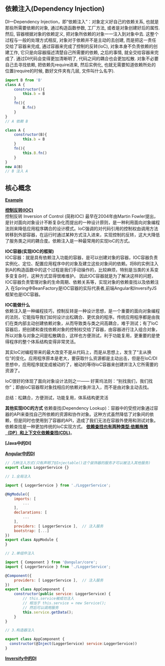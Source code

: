 ## 依赖注入(Dependency Injection)
DI—Dependency Injection，即“依赖注入”：对象定义好自己的依赖关系, 也就是那些所需要依赖的对象, 通过构造函数参数, 工厂方法, 或者是对象创建好后的属性. 然后, 容器根据对象的依赖定义, 把对象所依赖的对象一一注入到对象中去. 这整个过程与一般的处理方式相反, 对象对于依赖并不是主动的去创建, 而是把这一责任交给了容器来完成, 通过容器来完成了控制的反转(IoC), 对象本身不负责依赖的创建工作, 它只是向容器描述清楚自己所需要的依赖, 之后的事情, 就全交给容器来完成了.
通过DI代码会变得更加清晰明了, 代码之间的耦合也会更加松散. 对象不必要自己去寻找依赖, 把依赖先require进来, 然后实例化, 也就无需要知道依赖所处的位置(require的时候, 数好文件夹有几层, 文件叫什么名字).

```javascript
import B from 'B'
class A {
    constructor(){
        this.b = B
    }
    fn(){
        B.fn()
    }
}
// A 依赖 B

class A {
    constructor(B){
        this.b = B
    }
    fn(){
        this.B.fn()
    }
}
new A(B)
// B 注入 A
```

## 核心概念

**[Example](https://zhuanlan.zhihu.com/p/33492169)**<br>

**[控制反转(IOC)](https://stackoverflow.com/questions/3058/what-is-inversion-of-control)**<br>
控制反转 Inversion of Control (简称IOC) 最早在2004年由Martin Fowler提出，是针对面向对象设计不断复杂化而提出的一种设计原则，是一种利用面向对象编程法则来降低应用程序耦合的设计模式。IoC强调的对代码引用的控制权由调用方法转移到外部容器，在运行时通过某种方式注入进来，实现控制的反转，这大大降低了服务类之间的耦合度。依赖注入是一种最常用的实现IoC的方式。

**IOC容器(实现IOC的框架)**<br>
IOC容器：就是具有依赖注入功能的容器，是可以创建对象的容器，IOC容器负责实例化、定位、配置应用程序中的对象及建立这些对象间的依赖。将B的实例注入到A的构造函数中的这个过程是我们手动操作的，比较麻烦，特别是当类的关系变多变复杂时，这种方式显得很难维护。
因此IOC容器就是为了解决这样的问题，IOC容器负责管理对象的生命周期、依赖关系等，实现对象的依赖查找以及依赖注入
在Spring中BeanFactory是IOC容器的实际代表者,前端Angular和InversifyJS框架也是IOC容器。

**IOC能做什么**<br>
依赖注入是一种编程技巧，控制反转是一种设计思想，是一个重要的面向对象编程的法则，它能指导我们如何设计出松耦合、更优良的程序。传统应用程序都是由我们在类内部主动创建依赖对象，从而导致类与类之间高耦合，难于测试；有了IoC容器后，把创建和查找依赖对象的控制权交给了容器，由容器进行注入组合对象，所以对象与对象之间是松散耦合，这样也方便测试，利于功能复用，更重要的是使得程序的整个体系结构变得非常灵活。

其实IoC对编程带来的最大改变不是从代码上，而是从思想上，发生了“主从换位”的变化。应用程序原本是老大，要获取什么资源都是主动出击，但是在IoC/DI思想中，应用程序就变成被动的了，被动的等待IoC容器来创建并注入它所需要的资源了。

IoC很好的体现了面向对象设计法则之一—— 好莱坞法则：“别找我们，我们找你”；即由IoC容器帮对象找相应的依赖对象并注入，而不是由对象主动去找。

总结：松耦合，方便测试，功能复用，体系结构更灵活

**其他实现IOC的方式**
依赖查找(Dependency Lookup)：容器中的受控对象通过容器的API来查找自己所依赖的资源和协作对象。这种方式虽然降低了对象间的依赖，但是同时也使用到了容器的API，造成了我们无法在容器外使用和测试对象。 依赖查找是一种更加传统的IoC实现方式。
**[依赖查找也有两种类型:依赖拖拽（DP）和上下文化依赖查找(CDL)](https://www.cnblogs.com/vince-zww/p/11498605.html)**。


**[Java中的DI]**<br>

**[Angular中的DI](https://www.jianshu.com/p/833deaef0068)**<br>
```javascript
// 几种注入方式(只有声明了@Injectable()这个装饰器的服务才可以被注入其他服务)
export class LoggerService {}

// 1.全局注入

import { LoggerService } from './LoggerService';

@NgModule({
    imports: [
        ...
    ],
    declarations: [
        ...
    ],
    providers: [ LoggerService ],  // 注入服务
    bootstrap: [...]
})
export class AppModule {
}

// 2.单组件注入

import { Component } from '@angular/core'; 
import { LoggerService } from './LoggerService';

@Component({
    providers: [ LoggerService ],  // 注入服务
})
export class AppComponent {
    constructor(public service: LoggerService) {
        // this.service被成功注入
        // 相当于 this.service = new Service(); 
        // 然后可以调用服务
        this.service.getData();
    }
}

// 3.构造器注入

export class AppComponent {
  constructor(@Inject(LoggerService) service:LoggerService))
}

```

**[Inversify中的DI]()**<br>